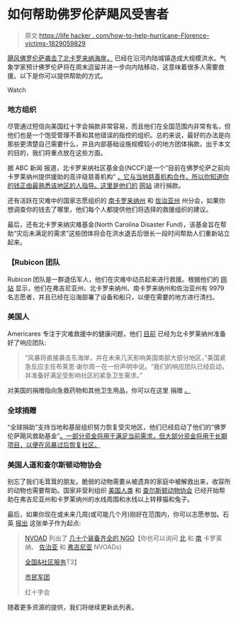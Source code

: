 # 如何帮助佛罗伦萨飓风受害者

> 原文:[https://life hacker . com/how-to-help-hurricane-Florence-victims-1829059829](https://lifehacker.com/how-to-help-hurricane-florence-victims-1829059829)

[飓风佛罗伦萨袭击了北卡罗来纳海岸，](https://earther.gizmodo.com/hurricane-florence-begins-its-assault-on-the-carolinas-1829034451) 已经在沿河内陆城镇造成大规模洪水。气象学家预计佛罗伦萨将在周末逗留并进一步向内陆移动，这意味着很多人需要救援。以下是你可以提供帮助的方式。

Watch

### **地方组织**

尽管通过短信向美国红十字会捐款非常容易，而且他们在全国范围内非常有名，但他们也是一个饱受管理不善和其他错误的指控的组织。总的来说，最好的办法是向那些更清楚自己需要什么，并且内部基础设施规模较小的地方团体捐款。出于本文的目的，我们将重点放在这些方面。

据 ABC 新闻 报道，北卡罗来纳社区基金会(NCCF)是一个“目前在佛罗伦萨之前向卡罗莱纳州提供援助的高评级慈善机构” [，它与当地慈善机构合作，所以你知道你的钱正由最熟悉该地区的人指导。这里是他们的](https://abcnews.go.com/GMA/News/impacted-hurricane-florence/story?id=57808048) [网站](http://www.nccommunityfoundation.org/) 进行捐款。

还有活跃在灾难中的国家志愿组织的 [南卡罗来纳州](https://scvoad.communityos.org/cms/) 和 [佐治亚州](https://gavoad.communityos.org/cms/) 州分会，如果你想调查你的钱去了哪里，他们每个人都提供他们将选择的救援组织的建议。

最后，还有北卡罗来纳灾难基金(North Carolina Disaster Fund)，该基金旨在帮助“灾后未满足的需求”这些团体将会在洪水退去后很长一段时间帮助人们重新站立起来。

### 【Rubicon 团队

Rubicon 团队是一群退伍军人，他们在灾难中动员起来进行救援。根据他们的 [网站](https://fundraise.teamrubiconusa.org/campaign/2018-hurricane-florence/c201749) 显示，他们在弗吉尼亚州、北卡罗来纳州、南卡罗来纳州和佐治亚州有 9979 名志愿者，并且已经在沿海部署了设备和船只，以便在需要的地方进行清扫。

### 美国人

Americares 专注于灾难救援中的健康问题，他们 [目前](https://abcnews.go.com/GMA/News/impacted-hurricane-florence/story?id=57808048) 已经为北卡罗莱纳州准备好了响应团队:

> “风暴将直接袭击东海岸，并在未来几天影响美国南部大部分地区，”美国紧急反应主任布莱恩·谢尔周一在一份声明中说。“我们的响应团队已经启动，并准备好满足受影响社区的紧急卫生需求。”

对美国的捐赠指向急救药物和其他卫生用品，你可以在这里 捐赠 [。](https://secure.americares.org/site/Donation2?df_id=23244&mfc_pref=T&23244.donation=form1&_ga=2.235258881.1882239612.1536872076-109815671.1536872076)

### **全球捐赠**

“全球捐助”支持当地和基层组织努力恢复受灾地区，他们已经启动了他们的“佛罗伦萨飓风救助基金”[。一部分资金将用于满足当前需求，但大部分资金将用于长期项目，以便在风暴过后恢复社区。](https://www.globalgiving.org/projects/hurricane-florence-relief-fund/#menu)

### 美国人道和查尔斯顿动物协会

别忘了我们毛茸茸的朋友。脆弱的动物需要从被遗弃的家庭中被解救出来，收容所的动物也需要帮助。国家非营利组织 [美国人类](https://secure.americanhumane.org/site/Donation2;jsessionid=00000000.app294b?7910.donation=form1&df_id=7910&mfc_pref=T&s_src=FY19-0918-HFS&NONCE_TOKEN=7FC9BAE396DCD3891BB0BB2E8452CFB9) 和 [查尔斯顿动物协会](http://www.charlestonanimalsociety.org/) 已经开始帮助在弗吉尼亚州和卡罗莱纳州的水线周围和水线以上转移猫和兔子。

最后，如果你现在或未来几周(或可能几个月)刚好在范围内，你可以志愿参加。石英 [报出](https://qz.com/1389646/how-to-help-hurricane-florence-relief-efforts/) 这张单子作为起点:

> [NVOAD](https://www.nvoad.org/) 列出了 [几十个装备齐全的 NGO](https://www.nvoad.org/voad-members/national-members/)【你也可以询问 [北](https://www.ncvoad.org/cms/opportunities) 和 [南](https://scvoad.communityos.org/cms/) 卡罗莱纳、 [佐治亚](https://gavoad.communityos.org/cms/) 和 [弗吉尼亚](https://vavoad.org/) NVOADs)
> 
> [全国&社区服务](https://www.serve.gov/)T3】
> 
> [市民军团](https://www.ready.gov/citizen-corps)
> 
> 红十字会

随着更多资源的提供，我们将继续更新此列表。